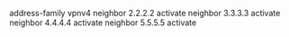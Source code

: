 address-family vpnv4
neighbor 2.2.2.2 activate
neighbor 3.3.3.3 activate
neighbor 4.4.4.4 activate
neighbor 5.5.5.5 activate
